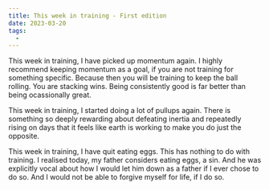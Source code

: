 ```yaml
---
title: This week in training - First edition
date: 2023-03-20
tags:
  - 
---
```


This week in training, I have picked up momentum again. I highly recommend keeping momentum as a goal, if you are not training for something specific. Because then you will be training to keep the ball rolling. You are stacking wins. Being consistently good is far better than being ocassionally great.

This week in training, I started doing a lot of pullups again. There is something so deeply rewarding about defeating inertia and repeatedly rising on days that it feels like earth is working to make you do just the opposite. 

This week in training, I have quit eating eggs. This has nothing to do with training. I realised today, my father considers eating eggs, a sin. And he was explicitly vocal about how I would let him down as a father if I ever chose to do so. And I would not be able to forgive myself for life, if I do so.